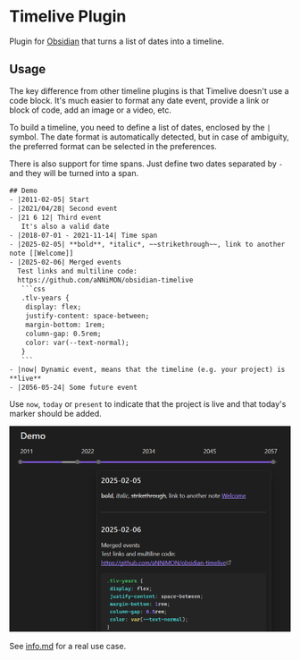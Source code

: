 # Timelive Plugin

Plugin for [Obsidian](https://obsidian.md) that turns a list of dates into a
timeline.

## Usage

The key difference from other timeline plugins is that Timelive doesn't use a code block. It's much easier to format any date event, provide a link or block of code, add an image or a video, etc.

To build a timeline, you need to define a list of dates, enclosed by the `|` symbol. The date format is automatically detected, but in case of ambiguity, the preferred format can be selected in the preferences.

There is also support for time spans. Just define two dates separated by ` - ` and they will be turned into a span.

````
## Demo
- |2011-02-05| Start
- |2021/04/28| Second event
- |21 6 12| Third event
   It's also a valid date
- |2018-07-01 - 2021-11-14| Time span
- |2025-02-05| **bold**, *italic*, ~~strikethrough~~, link to another note [[Welcome]]
- |2025-02-06| Merged events
  Test links and multiline code:
  https://github.com/aNNiMON/obsidian-timelive
   ```css
   .tlv-years {
    display: flex;
    justify-content: space-between;
    margin-bottom: 1rem;
    column-gap: 0.5rem;
    color: var(--text-normal);
   }
   ```
- |now| Dynamic event, means that the timeline (e.g. your project) is **live**
- |2056-05-24| Some future event
````

Use `now`, `today` or `present` to indicate that the project is live and that
today's marker should be added.

![preview](https://github.com/aNNiMON/obsidian-timelive/blob/images/preview.png?raw=true)

See [info.md](info.md) for a real use case.
